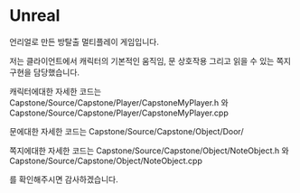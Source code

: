 # Unreal
언리얼로 만든 방탈출 멀티플레이 게임입니다.

저는 클라이언트에서 캐릭터의 기본적인 움직임, 문 상호작용 그리고 읽을 수 있는 쪽지 구현을 담당했습니다.

캐릭터에대한 자세한 코드는 
Capstone/Source/Capstone/Player/CapstoneMyPlayer.h 와 Capstone/Source/Capstone/Player/CapstoneMyPlayer.cpp

문에대한 자세한 코드는
Capstone/Source/Capstone/Object/Door/

쪽지에대한 자세한 코드는
Capstone/Source/Capstone/Object/NoteObject.h 와 Capstone/Source/Capstone/Object/NoteObject.cpp

를 확인해주시면 감사하겠습니다.
